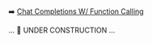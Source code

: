 ➡️ [Chat Completions W/ Function Calling](todo.md#chapter-13-github-model-chat-completions-w-function-calling)

... 🚧 UNDER CONSTRUCTION ...  
